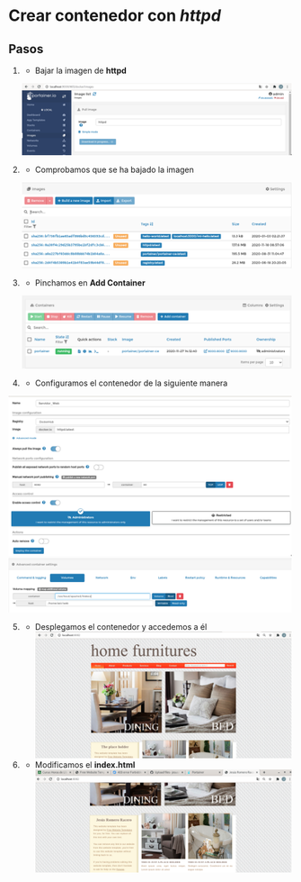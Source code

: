 # Crear contenedor con *httpd*


## Pasos
1.  - Bajar la imagen de **httpd**
	
     ![Acceso 1](https://github.com/jesusromero92/docker-portainer/blob/main/Fotos/contenedor1.png)

2.  - Comprobamos que se ha bajado la imagen

     ![Acceso 2](https://github.com/jesusromero92/docker-portainer/blob/main/Fotos/contenedor2.png)

3.  - Pinchamos en **Add Container**

     ![Acceso 3](https://github.com/jesusromero92/docker-portainer/blob/main/Fotos/contenedor3.png)
     
4.  - Configuramos el contenedor de la siguiente manera

![Acceso 3](https://github.com/jesusromero92/docker-portainer/blob/main/Fotos/contenedor4.png)
![Acceso 3](https://github.com/jesusromero92/docker-portainer/blob/main/Fotos/contenedor5.png)

5.  - Desplegamos el contenedor y accedemos a él
![Acceso 3](https://github.com/jesusromero92/docker-portainer/blob/main/Fotos/contenedor6.png)

6.  - Modificamos el **index.html**
![Acceso 3](https://github.com/jesusromero92/docker-portainer/blob/main/Fotos/contenedor7.png)
